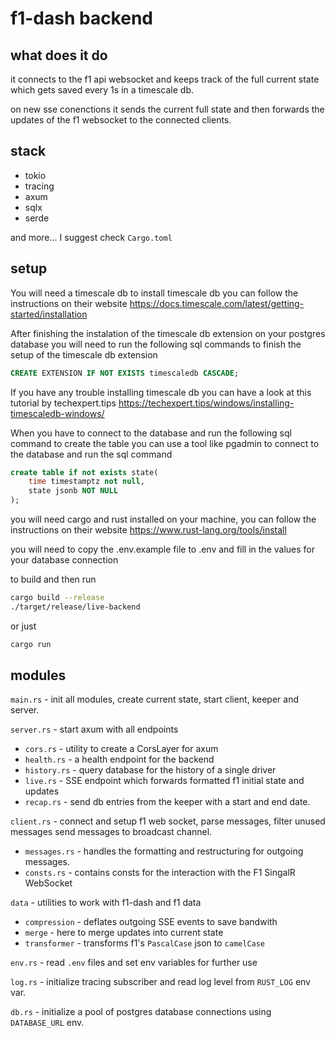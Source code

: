 # f1-dash backend

## what does it do

it connects to the f1 api websocket and keeps track of the full current state which gets saved every 1s in a timescale db.

on new sse conenctions it sends the current full state and then forwards the updates of the f1 websocket to the connected clients.

## stack

- tokio
- tracing
- axum
- sqlx
- serde

and more... I suggest check `Cargo.toml`

## setup

You will need a timescale db to install timescale db you can follow the instructions on their website https://docs.timescale.com/latest/getting-started/installation

After finishing the instalation of the timescale db extension on your postgres database you will need to run the following sql commands to finish the setup of the timescale db extension

```sql
CREATE EXTENSION IF NOT EXISTS timescaledb CASCADE;
```

If you have any trouble installing timescale db you can have a look at this tutorial by techexpert.tips
https://techexpert.tips/windows/installing-timescaledb-windows/

When you have to connect to the database and run the following sql command to create the table you can use a tool like pgadmin to connect to the database and run the sql command

```sql
create table if not exists state(
    time timestamptz not null,
    state jsonb NOT NULL
);
```

you will need cargo and rust installed on your machine, you can follow the instructions on their website https://www.rust-lang.org/tools/install

you will need to copy the .env.example file to .env and fill in the values for your database connection

to build and then run

```bash
cargo build --release
./target/release/live-backend
```

or just

```bash
cargo run
```

## modules

`main.rs` - init all modules, create current state, start client, keeper and server.

`server.rs` - start axum with all endpoints

- `cors.rs` - utility to create a CorsLayer for axum
- `health.rs` - a health endpoint for the backend
- `history.rs` - query database for the history of a single driver
- `live.rs` - SSE endpoint which forwards formatted f1 initial state and updates
- `recap.rs` - send db entries from the keeper with a start and end date.

`client.rs` - connect and setup f1 web socket, parse messages, filter unused messages send messages to broadcast channel.

- `messages.rs` - handles the formatting and restructuring for outgoing messages.
- `consts.rs` - contains consts for the interaction with the F1 SingalR WebSocket

`data` - utilities to work with f1-dash and f1 data

- `compression` - deflates outgoing SSE events to save bandwith
- `merge` - here to merge updates into current state
- `transformer` - transforms f1's `PascalCase` json to `camelCase`

`env.rs` - read `.env` files and set env variables for further use

`log.rs` - initialize tracing subscriber and read log level from `RUST_LOG` env var.

`db.rs` - initialize a pool of postgres database connections using `DATABASE_URL` env.
